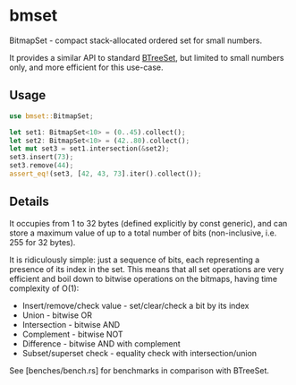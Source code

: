 # bmset

BitmapSet - compact stack-allocated ordered set for small numbers.

It provides a similar API to standard [BTreeSet](https://doc.rust-lang.org/std/collections/struct.BTreeSet.html), but limited to small numbers only, and more efficient for this use-case.

## Usage

```rust
use bmset::BitmapSet;

let set1: BitmapSet<10> = (0..45).collect();
let set2: BitmapSet<10> = (42..80).collect();
let mut set3 = set1.intersection(&set2);
set3.insert(73);
set3.remove(44);
assert_eq!(set3, [42, 43, 73].iter().collect());
```

## Details

It occupies from 1 to 32 bytes (defined explicitly by const generic), and can store a maximum value of up to a total number of bits (non-inclusive, i.e. 255 for 32 bytes).

It is ridiculously simple: just a sequence of bits, each representing a presence of its index in the set. This means that all set operations are very efficient and boil down to bitwise operations on the bitmaps, having time complexity of O(1):
- Insert/remove/check value - set/clear/check a bit by its index
- Union - bitwise OR
- Intersection - bitwise AND
- Complement - bitwise NOT
- Difference - bitwise AND with complement
- Subset/superset check - equality check with intersection/union

See [benches/bench.rs] for benchmarks in comparison with BTreeSet.